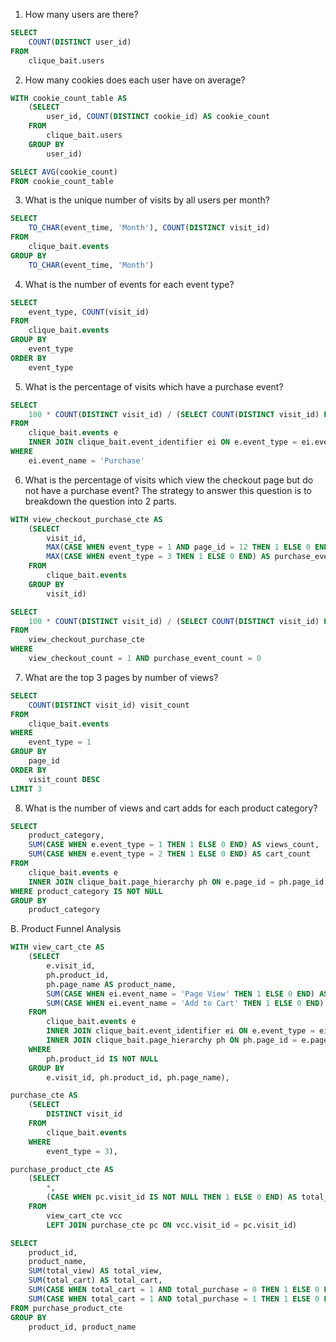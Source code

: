 1. How many users are there?

```sql
SELECT
	COUNT(DISTINCT user_id)
FROM
	clique_bait.users
```

2. How many cookies does each user have on average?

```sql
WITH cookie_count_table AS
    (SELECT
        user_id, COUNT(DISTINCT cookie_id) AS cookie_count
    FROM
        clique_bait.users
    GROUP BY
        user_id)

SELECT AVG(cookie_count)
FROM cookie_count_table
```

3. What is the unique number of visits by all users per month?

```sql
SELECT
	TO_CHAR(event_time, 'Month'), COUNT(DISTINCT visit_id)
FROM
	clique_bait.events
GROUP BY
	TO_CHAR(event_time, 'Month')
```

4. What is the number of events for each event type?

```sql
SELECT
	event_type, COUNT(visit_id)
FROM
	clique_bait.events
GROUP BY
	event_type
ORDER BY
	event_type
```

5. What is the percentage of visits which have a purchase event?

```sql
SELECT
	100 * COUNT(DISTINCT visit_id) / (SELECT COUNT(DISTINCT visit_id) FROM clique_bait.events) AS purchase_event_percentage
FROM
	clique_bait.events e
	INNER JOIN clique_bait.event_identifier ei ON e.event_type = ei.event_type
WHERE
	ei.event_name = 'Purchase'
```

6. What is the percentage of visits which view the checkout page but do not have a purchase event? The strategy to answer this question is to breakdown the question into 2 parts.

```sql
WITH view_checkout_purchase_cte AS
	(SELECT
		visit_id,
		MAX(CASE WHEN event_type = 1 AND page_id = 12 THEN 1 ELSE 0 END) AS view_checkout_count,
		MAX(CASE WHEN event_type = 3 THEN 1 ELSE 0 END) AS purchase_event_count
	FROM
		clique_bait.events
	GROUP BY
		visit_id)

SELECT
	100 * COUNT(DISTINCT visit_id) / (SELECT COUNT(DISTINCT visit_id) FROM clique_bait.events)
FROM
	view_checkout_purchase_cte
WHERE
	view_checkout_count = 1 AND purchase_event_count = 0
```

7. What are the top 3 pages by number of views?

```sql
SELECT
	COUNT(DISTINCT visit_id) visit_count
FROM
	clique_bait.events
WHERE
	event_type = 1
GROUP BY
	page_id
ORDER BY
	visit_count DESC
LIMIT 3
```

8. What is the number of views and cart adds for each product category?

```sql
SELECT
	product_category,
	SUM(CASE WHEN e.event_type = 1 THEN 1 ELSE 0 END) AS views_count,
	SUM(CASE WHEN e.event_type = 2 THEN 1 ELSE 0 END) AS cart_count
FROM
	clique_bait.events e
	INNER JOIN clique_bait.page_hierarchy ph ON e.page_id = ph.page_id
WHERE product_category IS NOT NULL
GROUP BY
	product_category
```

B. Product Funnel Analysis

```sql
WITH view_cart_cte AS
	(SELECT
		e.visit_id,
		ph.product_id,
		ph.page_name AS product_name,
		SUM(CASE WHEN ei.event_name = 'Page View' THEN 1 ELSE 0 END) AS total_view,
		SUM(CASE WHEN ei.event_name = 'Add to Cart' THEN 1 ELSE 0 END) AS total_cart
	FROM
		clique_bait.events e
		INNER JOIN clique_bait.event_identifier ei ON e.event_type = ei.event_type
		INNER JOIN clique_bait.page_hierarchy ph ON ph.page_id = e.page_id
	WHERE
		ph.product_id IS NOT NULL
	GROUP BY
		e.visit_id, ph.product_id, ph.page_name),

purchase_cte AS
	(SELECT
		DISTINCT visit_id
	FROM
		clique_bait.events
	WHERE
		event_type = 3),

purchase_product_cte AS
	(SELECT
	 	*,
		(CASE WHEN pc.visit_id IS NOT NULL THEN 1 ELSE 0 END) AS total_purchase
	FROM
		view_cart_cte vcc
		LEFT JOIN purchase_cte pc ON vcc.visit_id = pc.visit_id)

SELECT
	product_id,
	product_name,
	SUM(total_view) AS total_view,
	SUM(total_cart) AS total_cart,
	SUM(CASE WHEN total_cart = 1 AND total_purchase = 0 THEN 1 ELSE 0 END) AS total_abandon,
	SUM(CASE WHEN total_cart = 1 AND total_purchase = 1 THEN 1 ELSE 0 END) AS total_purchase
FROM purchase_product_cte
GROUP BY
	product_id, product_name
```
